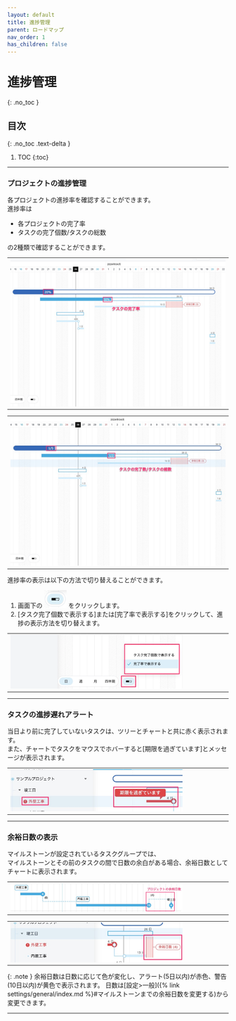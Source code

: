 ```yaml
---
layout: default
title: 進捗管理
parent: ロードマップ
nav_order: 1
has_children: false
---
```


# 進捗管理
{: .no_toc }

## 目次
{: .no_toc .text-delta }

1. TOC
{:toc}

---

### プロジェクトの進捗管理

各プロジェクトの進捗率を確認することができます。
<br>進捗率は
- 各プロジェクトの完了率
- タスクの完了個数/タスクの総数

の2種類で確認することができます。

  <table><tr><td>
    <img src="/assets/images/roadmap/progress/1.png">
  </td></tr></table>

  <table><tr><td>
    <img src="/assets/images/roadmap/progress/2.png">
  </td></tr></table>

進捗率の表示は以下の方法で切り替えることができます。
1. 画面下の <img src="/assets/images/roadmap/progress/3.png" style="height:40px"> をクリックします。
2. [タスク完了個数で表示する]または[完了率で表示する]をクリックして、進捗の表示方法を切り替えます。

  <table><tr><td>
    <img src="/assets/images/roadmap/progress/4.png" width="80%">
  </td></tr></table>

---

### タスクの進捗遅れアラート

当日より前に完了していないタスクは、ツリーとチャートと共に赤く表示されます。
<br>また、チャートでタスクをマウスでホバーすると[期限を過ぎています]とメッセージが表示されます。

  <table><tr><td>
    <img src="/assets/images/roadmap/progress/5.png" width="80%">
  </td></tr></table>


---

### 余裕日数の表示

マイルストーンが設定されているタスクグループでは、<br>
マイルストーンとその前のタスクの間で日数の余白がある場合、余裕日数としてチャートに表示されます。



  <table><tr><td>
    <img src="/assets/images/roadmap/progress/6.png" width="80%">
  </td></tr></table>


  <table><tr><td>
    <img src="/assets/images/roadmap/progress/7.png" width="80%">
  </td></tr></table>

  {: .note }
  余裕日数は日数に応じて色が変化し、アラート(5日以内)が赤色、警告(10日以内)が黄色で表示されます。
  日数は[設定>一般]({% link settings/general/index.md %}#マイルストーンまでの余裕日数を変更する)から変更できます。

---